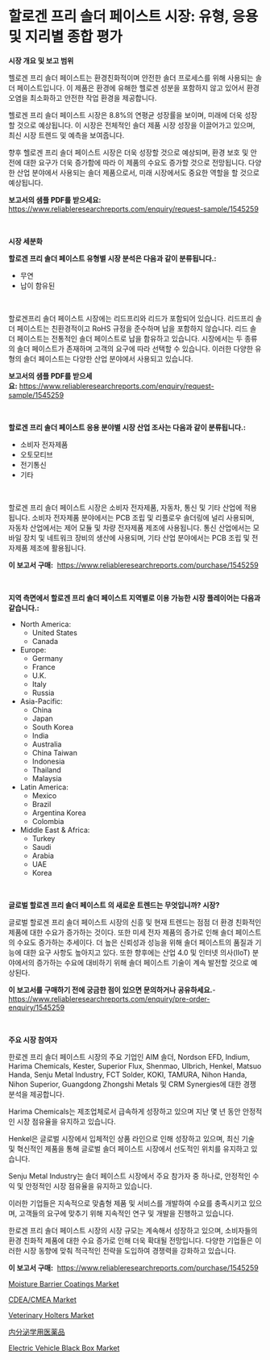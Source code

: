 <p><h1>할로겐 프리 솔더 페이스트 시장: 유형, 응용 및 지리별 종합 평가</h1></p><p><strong>시장 개요 및 보고 범위</strong></p>
<p><p>헬로겐 프리 솔더 페이스트는 환경친화적이며 안전한 솔더 프로세스를 위해 사용되는 솔더 페이스트입니다. 이 제품은 환경에 유해한 헬로겐 성분을 포함하지 않고 있어서 환경 오염을 최소화하고 안전한 작업 환경을 제공합니다. </p><p>헬로겐 프리 솔더 페이스트 시장은 8.8%의 연평균 성장률을 보이며, 미래에 더욱 성장할 것으로 예상됩니다. 이 시장은 전체적인 솔더 제품 시장 성장을 이끌어가고 있으며, 최신 시장 트렌드 및 예측을 보여줍니다.</p><p>향후 헬로겐 프리 솔더 페이스트 시장은 더욱 성장할 것으로 예상되며, 환경 보호 및 안전에 대한 요구가 더욱 증가함에 따라 이 제품의 수요도 증가할 것으로 전망됩니다. 다양한 산업 분야에서 사용되는 솔더 제품으로서, 미래 시장에서도 중요한 역할을 할 것으로 예상됩니다.</p></p>
<p><strong>보고서의 샘플 PDF를 받으세요:</strong> <a href="https://www.reliableresearchreports.com/enquiry/request-sample/1545259">https://www.reliableresearchreports.com/enquiry/request-sample/1545259</a></p>
<p>&nbsp;</p>
<p><strong>시장 세분화</strong></p>
<p><strong>할로겐 프리 솔더 페이스트 유형별 시장 분석은 다음과 같이 분류됩니다.:</strong></p>
<p><ul><li>무연</li><li>납이 함유된</li></ul></p>
<p>&nbsp;</p>
<p><p>할로겐프리 솔더 페이스트 시장에는 리드프리와 리드가 포함되어 있습니다. 리드프리 솔더 페이스트는 친환경적이고 RoHS 규정을 준수하며 납을 포함하지 않습니다. 리드 솔더 페이스트는 전통적인 솔더 페이스트로 납을 함유하고 있습니다. 시장에서는 두 종류의 솔더 페이스트가 존재하며 고객의 요구에 따라 선택할 수 있습니다. 이러한 다양한 유형의 솔더 페이스트는 다양한 산업 분야에서 사용되고 있습니다.</p></p>
<p><strong>보고서의 샘플 PDF를 받으세요:</strong>&nbsp;<a href="https://www.reliableresearchreports.com/enquiry/request-sample/1545259">https://www.reliableresearchreports.com/enquiry/request-sample/1545259</a></p>
<p>&nbsp;</p>
<p><strong> 할로겐 프리 솔더 페이스트 응용 분야별 시장 산업 조사는 다음과 같이 분류됩니다.:</strong></p>
<p><ul><li>소비자 전자제품</li><li>오토모티브</li><li>전기통신</li><li>기타</li></ul></p>
<p>&nbsp;</p>
<p><p>할로겐 프리 솔더 페이스트 시장은 소비자 전자제품, 자동차, 통신 및 기타 산업에 적용됩니다. 소비자 전자제품 분야에서는 PCB 조립 및 리플로우 솔더링에 널리 사용되며, 자동차 산업에서는 제어 모듈 및 차량 전자제품 제조에 사용됩니다. 통신 산업에서는 모바일 장치 및 네트워크 장비의 생산에 사용되며, 기타 산업 분야에서는 PCB 조립 및 전자제품 제조에 활용됩니다.</p></p>
<p><strong>이 보고서 구매:</strong>&nbsp; <a href="https://www.reliableresearchreports.com/purchase/1545259">https://www.reliableresearchreports.com/purchase/1545259</a></p>
<p>&nbsp;</p>
<p><strong>지역 측면에서 할로겐 프리 솔더 페이스트 지역별로 이용 가능한 시장 플레이어는 다음과 같습니다.:</strong></p>
<p><ul>
    <li>
        North America:
        <ul>
            <li>United States</li>
            <li>Canada</li>
        </ul>
    </li>
    <li>
        Europe:
        <ul>
            <li>Germany</li>
            <li>France</li>
            <li>U.K.</li>
            <li>Italy</li>
            <li>Russia</li>
        </ul>
    </li>
    <li>
        Asia-Pacific:
        <ul>
            <li>China</li>
            <li>Japan</li>
            <li>South Korea</li>
            <li>India</li>
            <li>Australia</li>
            <li>China Taiwan</li>
            <li>Indonesia</li>
            <li>Thailand</li>
            <li>Malaysia</li>
        </ul>
    </li>
    <li>
        Latin America:
        <ul>
            <li>Mexico</li>
            <li>Brazil</li>
            <li>Argentina Korea</li>
            <li>Colombia</li>
        </ul>
    </li>
    <li>
        Middle East & Africa:
        <ul>
            <li>Turkey</li>
            <li>Saudi</li>
            <li>Arabia</li>
            <li>UAE</li>
            <li>Korea</li>
        </ul>
    </li>
    </ul></p>
<p>&nbsp;</p>
<p><strong>글로벌 할로겐 프리 솔더 페이스트 의 새로운 트렌드는 무엇입니까? 시장?</strong></p>
<p><p>글로벌 할로겐 프리 솔더 페이스트 시장의 신흥 및 현재 트렌드는 점점 더 환경 친화적인 제품에 대한 수요가 증가하는 것이다. 또한 미세 전자 제품의 증가로 인해 솔더 페이스트의 수요도 증가하는 추세이다. 더 높은 신뢰성과 성능을 위해 솔더 페이스트의 품질과 기능에 대한 요구 사항도 높아지고 있다. 또한 향후에는 산업 4.0 및 인터넷 의사(IIoT) 분야에서의 증가하는 수요에 대비하기 위해 솔더 페이스트 기술이 계속 발전할 것으로 예상된다.</p></p>
<p><strong>이 보고서를 구매하기 전에 궁금한 점이 있으면 문의하거나 공유하세요.</strong>- <a href="https://www.reliableresearchreports.com/enquiry/pre-order-enquiry/1545259">https://www.reliableresearchreports.com/enquiry/pre-order-enquiry/1545259</a></p>
<p>&nbsp;</p>
<p><strong>주요 시장 참여자</strong></p>
<p><p>한로겐 프리 솔더 페이스트 시장의 주요 기업인 AIM 솔더, Nordson EFD, Indium, Harima Chemicals, Kester, Superior Flux, Shenmao, Ulbrich, Henkel, Matsuo Handa, Senju Metal Industry, FCT Solder, KOKI, TAMURA, Nihon Handa, Nihon Superior, Guangdong Zhongshi Metals 및 CRM Synergies에 대한 경쟁 분석을 제공합니다. </p><p>Harima Chemicals는 제조업체로서 급속하게 성장하고 있으며 지난 몇 년 동안 안정적인 시장 점유율을 유지하고 있습니다. </p><p>Henkel은 글로벌 시장에서 입체적인 상품 라인으로 인해 성장하고 있으며, 최신 기술 및 혁신적인 제품을 통해 글로벌 솔더 페이스트 시장에서 선도적인 위치를 유지하고 있습니다.</p><p>Senju Metal Industry는 솔더 페이스트 시장에서 주요 참가자 중 하나로, 안정적인 수익 및 안정적인 시장 점유율을 유지하고 있습니다.</p><p>이러한 기업들은 지속적으로 맞춤형 제품 및 서비스를 개발하여 수요를 충족시키고 있으며, 고객들의 요구에 맞추기 위해 지속적인 연구 및 개발을 진행하고 있습니다.</p><p>한로겐 프리 솔더 페이스트 시장의 시장 규모는 계속해서 성장하고 있으며, 소비자들의 환경 친화적 제품에 대한 수요 증가로 인해 더욱 확대될 전망입니다. 다양한 기업들은 이러한 시장 동향에 맞춰 적극적인 전략을 도입하여 경쟁력을 강화하고 있습니다.</p></p>
<p><strong>이 보고서 구매:</strong>&nbsp;&nbsp;<a href="https://www.reliableresearchreports.com/purchase/1545259">https://www.reliableresearchreports.com/purchase/1545259</a></p>
<p><p><a href="https://angry-finch-aaf.notion.site/Moisture-Barrier-Coatings-Market-Offer-Valuable-Insights-into-Market-Size-Market-Share-Market-Tren-4c75412870934b28a0100f7641927ee4">Moisture Barrier Coatings Market</a></p><p><a href="https://www.linkedin.com/pulse/cdeacmea-market-research-report-provides-thorough-industry-overview-q5ope?trackingId=LgHS%2BBAUMnRV4NqOOPyXiQ%3D%3D">CDEA/CMEA Market</a></p><p><a href="https://www.linkedin.com/pulse/veterinary-holters-market-size-growth-segmentation-regional-country-eyooe?trackingId=24gO3lm%2BpoCa8fkxw%2FIjSw%3D%3D">Veterinary Holters Market</a></p><p><a href="https://github.com/moulafa/Market-Research-Report-List-1/blob/main/337402415003.md">内分泌学用医薬品</a></p><p><a href="https://issuu.com/reportprime-2/docs/electric-vehicle-black-box-market-size-2030.pptx">Electric Vehicle Black Box Market</a></p></p>
